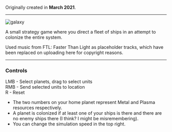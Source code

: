 Originally created in **March 2021**.

---

![galaxy](https://github.com/Klehrik/Galaxy/assets/78520710/f38b6880-eb8f-45c7-bfed-09230296d332)


A small strategy game where you direct a fleet of ships in an attempt to colonize the entire system.

Used music from FTL: Faster Than Light as placeholder tracks, which have been replaced on uploading here for copyright reasons.

---

### Controls

LMB - Select planets, drag to select units  
RMB - Send selected units to location  
R - Reset  

- The two numbers on your home planet represent Metal and Plasma resources respectively.
- A planet is colonized if at least one of your ships is there and there are no enemy ships there (I think? I might be misremembering).
- You can change the simulation speed in the top right.
